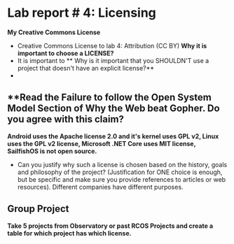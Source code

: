 # Lab report # 4: Licensing

**My Creative Commons License** 
- Creative Commons License to lab 4: Attribution (CC BY)
**Why it is important to choose a LICENSE?**
- It is important to 
** Why is it important that you SHOULDN'T use a project that doesn't have an explicit license?**
- 
**Read the Failure to follow the Open System Model Section of Why the Web beat Gopher. Do you agree with this claim?
- 
**Android uses the Apache license 2.0 and it's kernel uses GPL v2, Linux uses the GPL v2 license, Microsoft .NET Core uses MIT license, SailfishOS is not open source.**

- Can you justify why such a license is chosen based on the history, goals and philosophy of the project? (Justification for ONE choice is enough, but be specific and make sure you provide references to articles or web resources).
    Different companies have different purposes. 
    
**Group Project**
- 
**Take 5 projects from Observatory or past RCOS Projects and create a table for which project has which license.**

